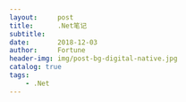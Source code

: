 ```yaml
---
layout:     post   				   
title:      .Net笔记 				
subtitle:   
date:       2018-12-03				
author:     Fortune					
header-img: img/post-bg-digital-native.jpg	
catalog: true 					
tags:								
    - .Net
---
```

